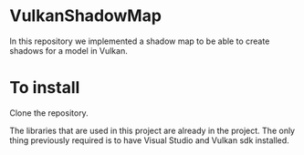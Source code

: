 # VulkanShadowMap

In this repository we implemented a shadow map to be able to create shadows for a model in Vulkan.

# To install

Clone the repository.

The libraries that are used in this project are already in the project. The only thing previously required is to have Visual Studio and Vulkan sdk installed.
